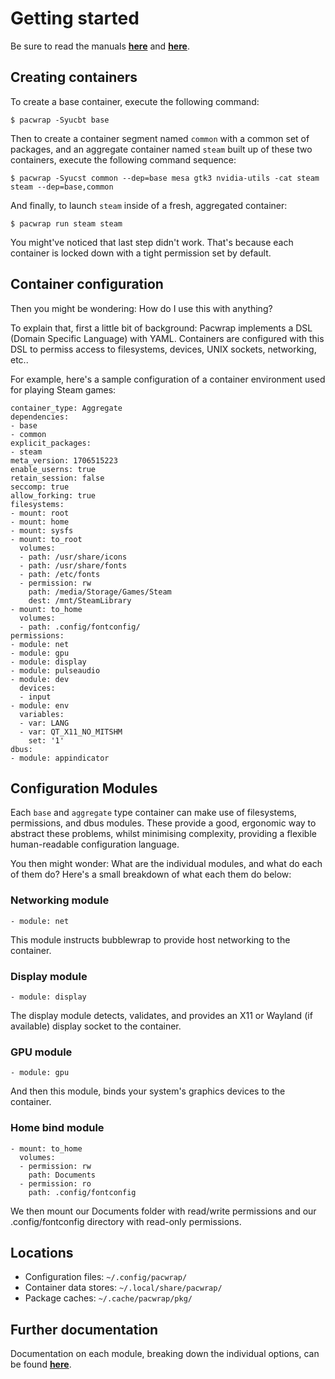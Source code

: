 # Getting started

Be sure to read the manuals **[here](./config.md)** and **[here](./manual.md)**.

## Creating containers

To create a base container, execute the following command:

```
$ pacwrap -Syucbt base
```

Then to create a container segment named ```common``` with a common set of packages, and an aggregate container named ```steam``` 
built up of these two containers, execute the following command sequence:

```
$ pacwrap -Syucst common --dep=base mesa gtk3 nvidia-utils -cat steam steam --dep=base,common
```

And finally, to launch ```steam``` inside of a fresh, aggregated container:

```
$ pacwrap run steam steam
```

You might've noticed that last step didn't work. That's because each container is locked down with a tight permission set by default.

## Container configuration

Then you might be wondering: How do I use this with anything?

To explain that, first a little bit of background: Pacwrap implements a DSL (Domain Specific Language) with YAML. 
Containers are configured with this DSL to permiss access to filesystems, devices, UNIX sockets, networking, etc..

For example, here's a sample configuration of a container environment used for playing Steam games:

```
container_type: Aggregate
dependencies:
- base
- common
explicit_packages:
- steam
meta_version: 1706515223
enable_userns: true
retain_session: false
seccomp: true
allow_forking: true
filesystems:
- mount: root
- mount: home
- mount: sysfs
- mount: to_root
  volumes:
  - path: /usr/share/icons
  - path: /usr/share/fonts
  - path: /etc/fonts
  - permission: rw
    path: /media/Storage/Games/Steam
    dest: /mnt/SteamLibrary
- mount: to_home
  volumes:
  - path: .config/fontconfig/
permissions:
- module: net
- module: gpu
- module: display
- module: pulseaudio
- module: dev
  devices:
  - input
- module: env
  variables:
  - var: LANG
  - var: QT_X11_NO_MITSHM
    set: '1'
dbus:
- module: appindicator
```

## Configuration Modules

Each ```base``` and ```aggregate``` type container can make use of filesystems, permissions, and dbus modules. 
These provide a good, ergonomic way to abstract these problems, whilst minimising complexity, providing a flexible human-readable configuration language.

You then might wonder: What are the individual modules, and what do each of them do? Here's a small breakdown of what each them do below:

### Networking module

```
- module: net
```

This module instructs bubblewrap to provide host networking to the container.

### Display module

```
- module: display
```

The display module detects, validates, and provides an X11 or Wayland (if available) display socket to the container.

### GPU module

```
- module: gpu
```

And then this module, binds your system's graphics devices to the container.

### Home bind module

```
- mount: to_home
  volumes:
  - permission: rw
    path: Documents
  - permission: ro
    path: .config/fontconfig
```

We then mount our Documents folder with read/write permissions and our .config/fontconfig directory with read-only permissions.

## Locations

- Configuration files: ```~/.config/pacwrap/```
- Container data stores: ```~/.local/share/pacwrap/```
- Package caches: ```~/.cache/pacwrap/pkg/```

## Further documentation

Documentation on each module, breaking down the individual options, can be found **[here](./modules/)**.
